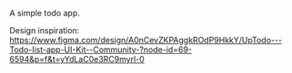 A simple todo app.

Design inspiration: https://www.figma.com/design/A0nCevZKPAggkROdP9HkkY/UpTodo---Todo-list-app-UI-Kit--Community-?node-id=69-6594&p=f&t=yYdLaC0e3RC9myrl-0
